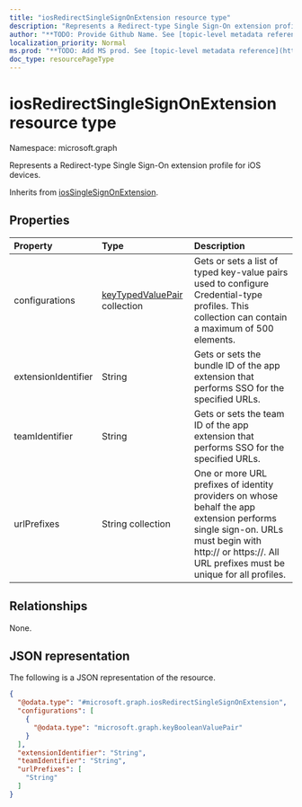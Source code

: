 ```yaml
---
title: "iosRedirectSingleSignOnExtension resource type"
description: "Represents a Redirect-type Single Sign-On extension profile for iOS devices."
author: "**TODO: Provide Github Name. See [topic-level metadata reference](https://msgo.azurewebsites.net/add/document/guidelines/metadata.html#topic-level-metadata)**"
localization_priority: Normal
ms.prod: "**TODO: Add MS prod. See [topic-level metadata reference](https://msgo.azurewebsites.net/add/document/guidelines/metadata.html#topic-level-metadata)**"
doc_type: resourcePageType
---
```


# iosRedirectSingleSignOnExtension resource type

Namespace: microsoft.graph



Represents a Redirect-type Single Sign-On extension profile for iOS devices.


Inherits from [iosSingleSignOnExtension](../resources/iossinglesignonextension.md).

## Properties
|Property|Type|Description|
|:---|:---|:---|
|configurations|[keyTypedValuePair](../resources/keytypedvaluepair.md) collection|Gets or sets a list of typed key-value pairs used to configure Credential-type profiles. This collection can contain a maximum of 500 elements.|
|extensionIdentifier|String|Gets or sets the bundle ID of the app extension that performs SSO for the specified URLs.|
|teamIdentifier|String|Gets or sets the team ID of the app extension that performs SSO for the specified URLs.|
|urlPrefixes|String collection|One or more URL prefixes of identity providers on whose behalf the app extension performs single sign-on. URLs must begin with http:// or https://. All URL prefixes must be unique for all profiles.|

## Relationships
None.

## JSON representation
The following is a JSON representation of the resource.
<!-- {
  "blockType": "resource",
  "@odata.type": "microsoft.graph.iosRedirectSingleSignOnExtension"
}
-->
``` json
{
  "@odata.type": "#microsoft.graph.iosRedirectSingleSignOnExtension",
  "configurations": [
    {
      "@odata.type": "microsoft.graph.keyBooleanValuePair"
    }
  ],
  "extensionIdentifier": "String",
  "teamIdentifier": "String",
  "urlPrefixes": [
    "String"
  ]
}
```

